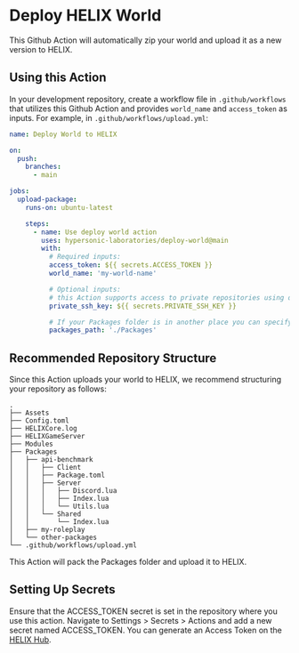 # Deploy HELIX World

This Github Action will automatically zip your world and upload it as a new version to HELIX.

## Using this Action

In your development repository, create a workflow file in `.github/workflows` that utilizes this Github Action and provides `world_name` and `access_token` as inputs. For example, in `.github/workflows/upload.yml`:

```yaml
name: Deploy World to HELIX

on:
  push:
    branches:
      - main

jobs:
  upload-package:
    runs-on: ubuntu-latest

    steps:
      - name: Use deploy world action
        uses: hypersonic-laboratories/deploy-world@main
        with:
          # Required inputs:
          access_token: ${{ secrets.ACCESS_TOKEN }}
          world_name: 'my-world-name'

          # Optional inputs:
          # this Action supports access to private repositories using deploy keys
          private_ssh_key: ${{ secrets.PRIVATE_SSH_KEY }}

          # If your Packages folder is in another place you can specify it here 
          packages_path: './Packages'

```

## Recommended Repository Structure

Since this Action uploads your world to HELIX, we recommend structuring your repository as follows:


```
.
├── Assets
├── Config.toml
├── HELIXCore.log
├── HELIXGameServer
├── Modules
├── Packages
│   ├── api-benchmark
│   │   ├── Client
│   │   ├── Package.toml
│   │   ├── Server
│   │   │   ├── Discord.lua
│   │   │   ├── Index.lua
│   │   │   └── Utils.lua
│   │   └── Shared
│   │       └── Index.lua
│   ├── my-roleplay
│   └── other-packages
└── .github/workflows/upload.yml
```

This Action will pack the Packages folder and upload it to HELIX.


## Setting Up Secrets

Ensure that the ACCESS_TOKEN secret is set in the repository where you use this action. Navigate to Settings > Secrets > Actions and add a new secret named ACCESS_TOKEN. You can generate an Access Token on the [HELIX Hub](https://hub.helixgame.com/account/tokens).
